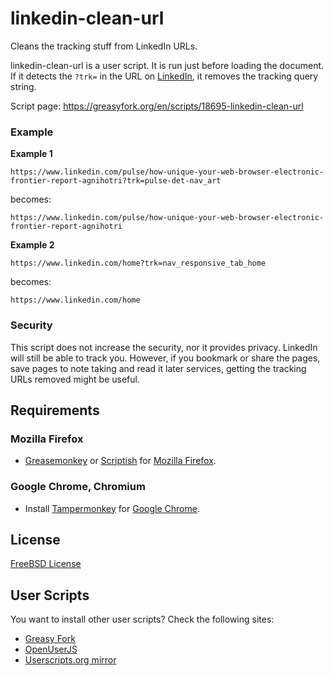 # linkedin-clean-url

Cleans the tracking stuff from LinkedIn URLs.

linkedin-clean-url is a user script.
It is run just before loading the document.
If it detects the `?trk=` in the URL on
[LinkedIn](https://www.linkedin.com/), it removes the tracking query string.

Script page:
https://greasyfork.org/en/scripts/18695-linkedin-clean-url


### Example

**Example 1**

```
https://www.linkedin.com/pulse/how-unique-your-web-browser-electronic-frontier-report-agnihotri?trk=pulse-det-nav_art
```
becomes:
```
https://www.linkedin.com/pulse/how-unique-your-web-browser-electronic-frontier-report-agnihotri
```

**Example 2**

```
https://www.linkedin.com/home?trk=nav_responsive_tab_home
```
becomes:
```
https://www.linkedin.com/home
```


### Security

This script does not increase the security, nor it provides privacy.
LinkedIn will still be able to track you.
However, if you bookmark or share the pages,
save pages to note taking and read it later services,
getting the tracking URLs removed might be useful.

## Requirements

### Mozilla Firefox

- [Greasemonkey](https://addons.mozilla.org/en-US/firefox/addon/greasemonkey/)
  or [Scriptish](https://addons.mozilla.org/en-US/firefox/addon/scriptish/) for
  [Mozilla Firefox](https://www.mozilla.org/en-US/firefox/new/).

### Google Chrome, Chromium

- Install [Tampermonkey](https://chrome.google.com/webstore/detail/tampermonkey/dhdgffkkebhmkfjojejmpbldmpobfkfo)
  for [Google Chrome](https://www.google.com/chrome/).


## License

[FreeBSD License](LICENSE.txt)


## User Scripts

You want to install other user scripts?
Check the following sites:

- [Greasy Fork](https://greasyfork.org/en)
- [OpenUserJS](https://openuserjs.org/)
- [Userscripts.org mirror](http://userscripts-mirror.org/)
